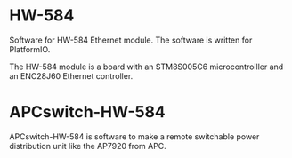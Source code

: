 # HW-584
Software for HW-584 Ethernet module.
The software is written for PlatformIO.

The HW-584 module is a board with an STM8S005C6 microcontroiller and an  ENC28J60 Ethernet controller.

# APCswitch-HW-584
APCswitch-HW-584 is software to make a remote switchable power distribution unit like the AP7920 from APC.
